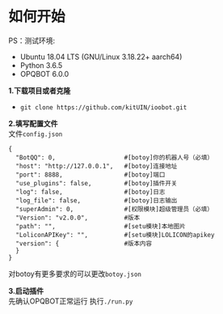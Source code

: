 # 如何开始
PS：测试环境:
- Ubuntu 18.04 LTS (GNU/Linux 3.18.22+ aarch64)  
- Python 3.6.5
- OPQBOT 6.0.0  

**1.下载项目或者克隆**  
- `git clone https://github.com/kitUIN/ioobot.git`

**2.填写配置文件**  
文件`config.json`
```
{
  "BotQQ": 0,                   #[botoy]你的机器人号（必填）
  "host": "http://127.0.0.1",   #[botoy]连接地址
  "port": 8888,                 #[botoy]端口
  "use_plugins": false,         #[botoy]插件开关
  "log": false,                 #[botoy]日志
  "log_file": false,            #[botoy]日志输出
  "superAdmin": 0,              #[权限模块]超级管理员（必填）
  "Version": "v2.0.0",          #版本
  "path": "",                   #[setu模块]本地图片
  "LoliconAPIKey": "",          #[setu模块]LOLICON的apikey
  "version": {                  #版本内容
  }
}
```
对botoy有更多要求的可以更改`botoy.json`

**3.启动插件**  
先确认OPQBOT正常运行
执行`./run.py`